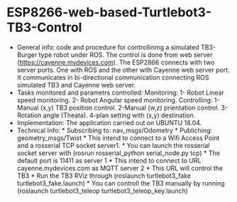 # ESP8266-web-based-Turtlebot3-TB3-Control
* General info:
        code and procedure for controllinmg a simulated TB3-Burger type robot under ROS. The control is done from web server (https://cayenne.mydevices.com).
        The ESP2866 connects with two server ports. One with ROS and the other with Cayenne web server port.
        It communicates in bi-directional communication connecting ROS simulated TB3 and Cayenne web server.
* Tasks monitored and parametrs controlled:
        Monitoring:
        1- Robot Linear speed monitoring.
        2- Robot Angular speed monitoring.
        Controlling:
        1-Manual (x,y) TB3 position control.
        2-Manual (w,z) prientation control.
        3-Rotation angle (Theata).
        4-plan setting with (x,y) destination.
* Implementation:
        The application carried out on UBUNTU 18.04.
* Technical Info:
         * Subscribing to: nav_msgs/Odometry
         * Publiching:       geometry_msgs/Twist
         * This intend to connect to a Wifi Access Point and a rosserial TCP socket server1.
         * You can launch the rosserial socket server with (rosrun rosserial_python serial_node.py tcp)
         * The default port is 11411 as server 1
         * This intend to connect to URL cayenne.mydevices.com as MQTT server 2
         * This URL will control the TB3
         * Run the TB3 RViz through (roslaunch turtlebot3_fake turtlebot3_fake.launch)
         * You can controll the TB3 manually by running (roslaunch turtlebot3_teleop turtlebot3_teleop_key.launch)
         
